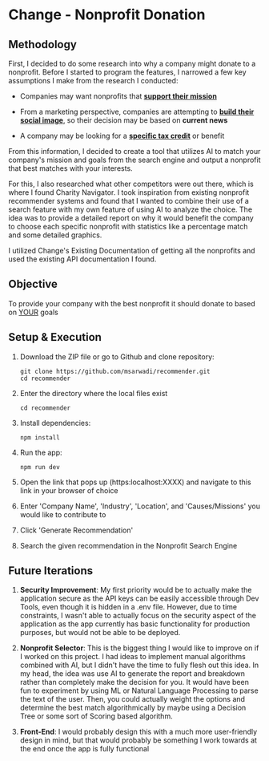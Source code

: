 # Change - Nonprofit Donation

## Methodology
First, I decided to do some research into why a company might donate to a nonprofit. Before I started to program the features, I narrowed a few key assumptions I make from the research I conducted:

* Companies may want nonprofits that <u>**support their mission**</u>

* From a marketing perspective, companies are attempting to <u>**build their social image**</u>, so their decision may be based on **current news**

* A company may be looking for a <u>**specific tax credit**</u> or benefit

From this information, I decided to create a tool that utilizes AI to match your company's mission and goals from the search engine and output a nonprofit that best matches with your interests. 

For this, I also researched what other competitors were out there, which is where I found Charity Navigator. I took inspiration from existing nonprofit recommender systems and found that I wanted to combine their use of a search feature with my own feature of using AI to analyze the choice. The idea was to provide a detailed report on why it would benefit the company to choose each specific nonprofit with statistics like a percentage match and some detailed graphics.

I utilized Change's Existing Documentation of getting all the nonprofits and used the existing API documentation I found. 

## Objective
To provide your company with the best nonprofit it should donate to based on <u>YOUR</u> goals

## Setup & Execution
1. Download the ZIP file or go to Github and clone repository:  
   ```
   git clone https://github.com/msarwadi/recommender.git
   cd recommender
   ```
2. Enter the directory where the local files exist
   ```
   cd recommender
   ```
3. Install dependencies:  
   ```
   npm install
   ```
4. Run the app:
   ```
   npm run dev
   ```
5. Open the link that pops up (https:localhost:XXXX) and navigate to this link in your browser of choice

6. Enter 'Company Name', 'Industry', 'Location', and 'Causes/Missions' you would like to contribute to

7. Click 'Generate Recommendation'

8. Search the given recommendation in the Nonprofit Search Engine

## Future Iterations

1. **Security Improvement**: My first priority would be to actually make the application secure as the API keys can be easily accessible through Dev Tools, even though it is hidden in a .env file. However, due to time constraints, I wasn't able to actually focus on the security aspect of the application as the app currently has basic functionality for production purposes, but would not be able to be deployed.

2. **Nonprofit Selector**: This is the biggest thing I would like to improve on if I worked on this project. I had ideas to implement manual algorithms combined with AI, but I didn't have the time to fully flesh out this idea. In my head, the idea was use AI to generate the report and breakdown rather than completely make the decision for you. It would have been fun to experiment by using ML or Natural Language Processing to parse the text of the user. Then, you could actually weight the options and determine the best match algorithmically by maybe using a Decision Tree or some sort of Scoring based algorithm.

3. **Front-End**: I would probably design this with a much more user-friendly design in mind, but that would probably be something I work towards at the end once the app is fully functional